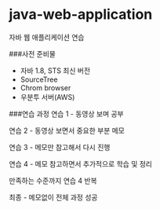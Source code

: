 # java-web-application
자바 웹 애플리케이션 연습


###사전 준비물
- 자바 1.8, STS 최신 버전
- SourceTree
- Chrom browser
- 우분투 서버(AWS)

###연습 과정
연습 1 - 동영상 보며 공부

연습 2 - 동영상 보면서 중요한 부분 메모

연습 3 - 메모만 참고해서 다시 진행

연습 4 - 메모 참고하면서 추가적으로 학습 및 정리

만족하는 수준까지 연습 4 반복

최종 - 메모없이 전체 과정 성공
